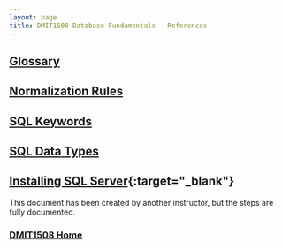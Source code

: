 ```yaml
---
layout: page
title: DMIT1508 Database Fundamentals - References
---
```

## [Glossary](glossary.md)
## [Normalization Rules](normalization-rules.md)
## [SQL Keywords](sql-keywords.md)
## [SQL Data Types](sql-data-types.md)
## [Installing SQL Server](danas-guide-to-installing-ssms-on-windows.pdf){:target="_blank"}
This document has been created by another instructor, but the steps are fully documented.

### [DMIT1508 Home](../)